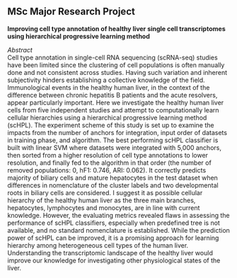 ## MSc Major Research Project
**Improving cell type annotation of healthy liver single cell transcriptomes using hierarchical progressive learning method**

*Abstract* \
Cell type annotation in single-cell RNA sequencing (scRNA-seq) studies have been limited since the clustering of cell populations is often manually done and not consistent across studies. Having such variation and inherent subjectivity hinders establishing a collective knowledge of the field. Immunological events in the healthy human liver, in the context of the difference between chronic hepatitis B patients and the acute resolvers, appear particularly important. 
Here we investigate the healthy human liver cells from five independent studies and attempt to computationally learn cellular hierarchies using a hierarchical progressive learning method (scHPL). The experiment scheme of this study is set up to examine the impacts from the number of anchors for integration, input order of datasets in training phase, and algorithm. 
The best performing scHPL classifier is built with linear SVM where datasets were integrated with 5,000 anchors, then sorted from a higher resolution of cell type annotations to lower resolution, and finally fed to the algorithm in that order (the number of removed populations: 0, hF1: 0.746, ARI: 0.062). It correctly predicts majority of biliary cells and mature hepatocytes in the test dataset when differences in nomenclature of the cluster labels and two developmental roots in biliary cells are considered. I suggest it as possible cellular hierarchy of the healthy human liver as the three main branches, hepatocytes, lymphocytes and monocytes, are in line with current knowledge. However, the evaluating metrics revealed flaws in assessing the performance of scHPL classifiers, especially when predefined tree is not available, and no standard nomenclature is established. While the prediction power of scHPL can be improved, it is a promising approach for learning hierarchy among heterogeneous cell types of the human liver. Understanding the transcriptomic landscape of the healthy liver would improve our knowledge for investigating other physiological states of the liver.

